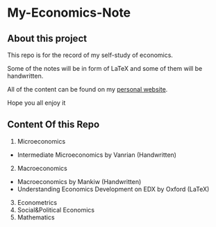 # My-Economics-Note
## About this project
 This repo is for the record of my self-study of economics.
 
 Some of the notes will be in form of LaTeX and some of them will be handwritten.
 
 All of the content can be found on my [personal website](http://Xtong0729.github.io).
 
 Hope you all enjoy it
## Content Of this Repo
1. Microeconomics
- Intermediate Microeconomics by Vanrian (Handwritten)
2. Macroeconomics
- Macroeconomics by Mankiw (Handwritten)
- Understanding Economics Development on EDX by Oxford (LaTeX)
3. Econometrics
4. Social&Political Economics
5. Mathematics
